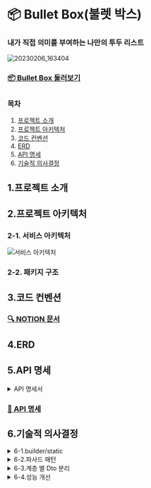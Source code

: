 # 📦 Bullet Box(불렛 박스)

### 내가 직접 의미를 부여하는 나만의 투두 리스트
![20230206_163404](https://user-images.githubusercontent.com/114788315/216911688-e54d1fdb-88aa-4340-addb-7a8a964e518e.png)

### [📦 Bullet Box 둘러보기](https://bullet-box.com)
##
### 목차
1. [프로젝트 소개](#1프로젝트-소개)
2. [프로젝트 아키텍처](#2프로젝트-아키텍처)
3. [코드 컨벤션](#3코드-컨벤션)
4. [ERD](#4erd)
5. [API 명세](#5api-명세)
6. [기술적 의사결정](#6기술적-의사결정)

## 1.프로젝트 소개
###
## 2.프로젝트 아키텍처
### 2-1. 서비스 아키텍처
![서비스 아키텍처](https://user-images.githubusercontent.com/114788315/216919764-69332d7f-2e5b-4e04-a0f0-98c091504831.png)

### 2-2. 패키지 구조

## 3.코드 컨벤션
### [🔍 NOTION 문서](https://www.notion.so/c453f0e24a254c46b0dfc43e40e5cdbc)

## 4.ERD


## 5.API 명세
<details>
<summary>API 명세서 </summary>
<div markdown="1">    
  
![20230206_204331](https://user-images.githubusercontent.com/114788315/216963712-6f20ee03-0738-49c3-98ca-a49a4d117136.png)

</div>
</details>

### [📜 API 명세](http://bulletbox.store:8080/swagger-ui/index.html#/)

## 6.기술적 의사결정
<details>
<summary>6-1.builder/static </summary>
<div markdown="1">       

builder , static

</div>
</details>

<details>
<summary>6-2.파사드 패턴 </summary>
<div markdown="1">       

파사드 패턴


</div>
</details>

<details>
<summary>6-3.계층 별 Dto 분리 </summary>
<div markdown="1">       

계층 별 Dto 분리

</div>
</details>

<details>
<summary>6-4.성능 개선 </summary>
<div markdown="1">       

성능 개선

</div>
</details>
